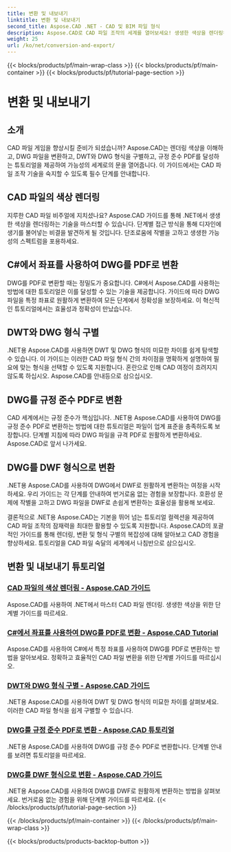 ```yaml
---
title: 변환 및 내보내기
linktitle: 변환 및 내보내기
second_title: Aspose.CAD .NET - CAD 및 BIM 파일 형식
description: Aspose.CAD로 CAD 파일 조작의 세계를 열어보세요! 생생한 색상을 렌더링하고 DWG 파일을 변환하는 방법을 알아보세요. 정확한 결과를 얻으려면 DWT 및 DWG 형식을 살펴보세요.
weight: 25
url: /ko/net/conversion-and-export/
---
```


{{< blocks/products/pf/main-wrap-class >}}
{{< blocks/products/pf/main-container >}}
{{< blocks/products/pf/tutorial-page-section >}}

# 변환 및 내보내기



## 소개

CAD 파일 게임을 향상시킬 준비가 되셨습니까? Aspose.CAD는 렌더링 색상을 이해하고, DWG 파일을 변환하고, DWT와 DWG 형식을 구별하고, 규정 준수 PDF를 달성하는 튜토리얼을 제공하여 가능성의 세계로의 문을 열어줍니다. 이 가이드에서는 CAD 파일 조작 기술을 숙지할 수 있도록 필수 단계를 안내합니다.

## CAD 파일의 색상 렌더링

지루한 CAD 파일 비주얼에 지치셨나요? Aspose.CAD 가이드를 통해 .NET에서 생생한 색상을 렌더링하는 기술을 마스터할 수 있습니다. 단계별 접근 방식을 통해 디자인에 생기를 불어넣는 비결을 발견하게 될 것입니다. 단조로움에 작별을 고하고 생생한 가능성의 스펙트럼을 포용하세요.

## C#에서 좌표를 사용하여 DWG를 PDF로 변환

DWG를 PDF로 변환할 때는 정밀도가 중요합니다. C#에서 Aspose.CAD를 사용하는 방법에 대한 튜토리얼은 이를 달성할 수 있는 기술을 제공합니다. 가이드에 따라 DWG 파일을 특정 좌표로 원활하게 변환하여 모든 단계에서 정확성을 보장하세요. 이 혁신적인 튜토리얼에서는 효율성과 정확성이 만났습니다.

## DWT와 DWG 형식 구별

.NET용 Aspose.CAD를 사용하면 DWT 및 DWG 형식의 미묘한 차이를 쉽게 탐색할 수 있습니다. 이 가이드는 이러한 CAD 파일 형식 간의 차이점을 명확하게 설명하여 필요에 맞는 형식을 선택할 수 있도록 지원합니다. 혼란으로 인해 CAD 여정이 흐려지지 않도록 하십시오. Aspose.CAD를 안내등으로 삼으십시오.

## DWG를 규정 준수 PDF로 변환

CAD 세계에서는 규정 준수가 핵심입니다. .NET용 Aspose.CAD를 사용하여 DWG를 규정 준수 PDF로 변환하는 방법에 대한 튜토리얼은 파일이 업계 표준을 충족하도록 보장합니다. 단계별 지침에 따라 DWG 파일을 규격 PDF로 원활하게 변환하세요. Aspose.CAD로 앞서 나가세요.

## DWG를 DWF 형식으로 변환

.NET용 Aspose.CAD를 사용하여 DWG에서 DWF로 원활하게 변환하는 여정을 시작하세요. 우리 가이드는 각 단계를 안내하여 번거로움 없는 경험을 보장합니다. 호환성 문제에 작별을 고하고 DWG 파일을 DWF로 손쉽게 변환하는 효율성을 활용해 보세요.

결론적으로 .NET용 Aspose.CAD는 기본을 뛰어 넘는 튜토리얼 컬렉션을 제공하여 CAD 파일 조작의 잠재력을 최대한 활용할 수 있도록 지원합니다. Aspose.CAD의 포괄적인 가이드를 통해 렌더링, 변환 및 형식 구별의 복잡성에 대해 알아보고 CAD 경험을 향상하세요. 튜토리얼을 CAD 파일 숙달의 세계에서 나침반으로 삼으십시오.
## 변환 및 내보내기 튜토리얼
### [CAD 파일의 색상 렌더링 - Aspose.CAD 가이드](./rendering-colors-in-cad-files/)
Aspose.CAD를 사용하여 .NET에서 마스터 CAD 파일 렌더링. 생생한 색상을 위한 단계별 가이드를 따르세요.
### [C#에서 좌표를 사용하여 DWG를 PDF로 변환 - Aspose.CAD Tutorial](./converting-dwg-to-pdf-with-coordinates/)
Aspose.CAD를 사용하여 C#에서 특정 좌표를 사용하여 DWG를 PDF로 변환하는 방법을 알아보세요. 정확하고 효율적인 CAD 파일 변환을 위한 단계별 가이드를 따르십시오.
### [DWT와 DWG 형식 구별 - Aspose.CAD 가이드](./distinguishing-between-dwt-and-dwg-formats/)
.NET용 Aspose.CAD를 사용하여 DWT 및 DWG 형식의 미묘한 차이를 살펴보세요. 이러한 CAD 파일 형식을 쉽게 구별할 수 있습니다.
### [DWG를 규정 준수 PDF로 변환 - Aspose.CAD 튜토리얼](./converting-dwg-to-compliance-pdf/)
.NET용 Aspose.CAD를 사용하여 DWG를 규정 준수 PDF로 변환합니다. 단계별 안내를 보려면 튜토리얼을 따르세요.
### [DWG를 DWF 형식으로 변환 - Aspose.CAD 가이드](./converting-dwg-to-dwf/)
.NET용 Aspose.CAD를 사용하여 DWG를 DWF로 원활하게 변환하는 방법을 살펴보세요. 번거로움 없는 경험을 위해 단계별 가이드를 따르세요.
{{< /blocks/products/pf/tutorial-page-section >}}

{{< /blocks/products/pf/main-container >}}
{{< /blocks/products/pf/main-wrap-class >}}

{{< blocks/products/products-backtop-button >}}
